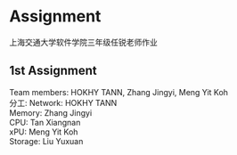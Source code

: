 # Assignment
上海交通大学软件学院三年级任锐老师作业

## 1st Assignment 
Team members: HOKHY TANN, Zhang Jingyi, Meng Yit Koh   
分工: Network: HOKHY TANN  
      Memory: Zhang Jingyi  
      CPU: Tan Xiangnan  
      xPU: Meng Yit Koh  
      Storage: Liu Yuxuan
